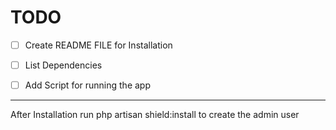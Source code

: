 # TODO
  - [ ] Create README FILE for Installation
  - [ ] List Dependencies
  - [ ] Add Script for running the app


---

After Installation run
php artisan shield:install to create the admin user
